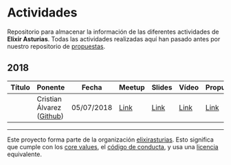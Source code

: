 # Actividades

Repositorio para almacenar la información de las diferentes actividades de **Elixir Asturias**.
Todas las actividades realizadas aquí han pasado antes por nuestro repositorio de [propuestas](https://github.com/elixirasturias/propuestas).

## 2018

| Título   | Ponente   | Fecha  | Meetup   | Slides  | Vídeo  | Propuesta |
|---|---|---|---|---|---|---|
|   | Cristian Álvarez ([Github](https://github.com/belaustegui)) | 05/07/2018  | [Link](#)  | [Link](#)  | [Link](#)  | [Link](#)   |

----------------------------

Este proyecto forma parte de la organización [elixirasturias](https://github.com/elixirasturias).
Esto significa que cumple con los [core values](https://github.com/elixirasturias/base/blob/master/files/VALUES.md), el [código de conducta](https://github.com/elixirasturias/base/blob/master/files/CODE_OF_CONDUCT.md), y usa una [licencia](https://github.com/elixirasturias/base/blob/master/files/LICENSE) equivalente.
